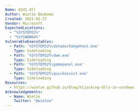 ```yaml
---
Name: d2d1.dll
Author: Wietze Beukema
Created: 2021-02-27
Vendor: Microsoft
ExpectedLocations:
  - "%SYSTEM32%"
  - "%SYSWOW64%"
VulnerableExecutables:
  - Path: '%SYSTEM32%\dataexchangehost.exe'
    Type: Sideloading
  - Path: '%SYSTEM32%\dwm.exe'
    Type: Sideloading
  - Path: '%SYSTEM32%\gamepanel.exe'
    Type: Sideloading
  - Path: '%SYSTEM32%\quickassist.exe'
    Type: Sideloading
Resources:
  - https://wietze.github.io/blog/hijacking-dlls-in-windows
Acknowledgements:
  - Name: Wietze
    Twitter: "@wietze"
---
```


